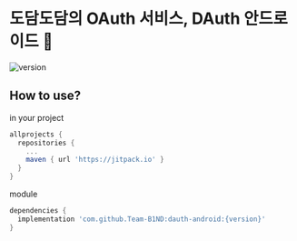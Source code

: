 # 도담도담의 OAuth 서비스, DAuth 안드로이드 🤖
![version](https://img.shields.io/badge/version-1.0.5-blue)

## How to use?
in your project
```gradle
allprojects {
  repositories {
    ...
    maven { url 'https://jitpack.io' }
  }
}
```

module
```gradle
dependencies {
  implementation 'com.github.Team-B1ND:dauth-android:{version}'
}
